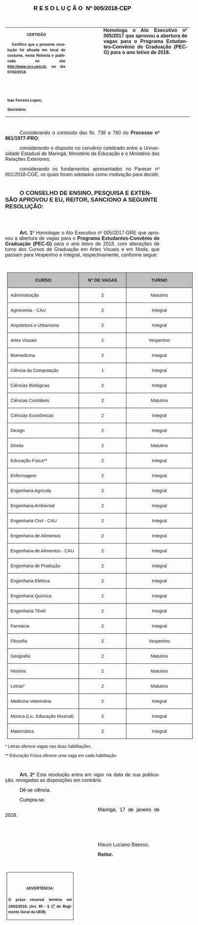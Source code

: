 <body lang=PT-BR link=blue vlink=purple style='tab-interval:35.4pt'>

<div class=WordSection1>

<p class=MsoNormal align=center style='text-align:center'><b><span
style='font-size:14.0pt;font-family:"Arial","sans-serif";color:black'>R E S O L
U Ç Ã O<span class=GramE><span style='mso-spacerun:yes'>  </span></span>Nº 005/2018-CEP</span></b><b><span
style='font-size:14.0pt;color:black'><o:p></o:p></span></b></p>

<p class=MsoNormal style='text-align:justify'><span style='font-size:13.5pt;
font-family:"Arial","sans-serif";color:black'>&nbsp;</span><span
style='font-size:13.5pt;color:black'><o:p></o:p></span></p>

<table class=MsoNormalTable border=0 cellspacing=0 cellpadding=0 width=603
 style='width:451.95pt;border-collapse:collapse;mso-yfti-tbllook:1184;
 mso-padding-alt:0cm 0cm 0cm 0cm'>
 <tr style='mso-yfti-irow:0;mso-yfti-firstrow:yes;mso-yfti-lastrow:yes'>
  <td width=196 valign=top style='width:147.15pt;padding:0cm 5.4pt 0cm 5.4pt'>
  <p class=MsoNormal align=center style='text-align:center;layout-grid-mode:
  char'><b style='mso-bidi-font-weight:normal'><span style='font-size:9.0pt;
  mso-bidi-font-size:10.0pt;font-family:"Arial","sans-serif";mso-bidi-font-family:
  "Times New Roman";mso-no-proof:yes'>CERTIDÃO<o:p></o:p></span></b></p>
  <p class=MsoNormal style='text-align:justify;line-height:150%'><b
  style='mso-bidi-font-weight:normal'><span style='font-size:9.0pt;line-height:
  150%;font-family:"Arial","sans-serif";mso-bidi-font-family:"Times New Roman";
  mso-no-proof:yes'><span style='mso-spacerun:yes'>   </span>Certifico que a
  presente resolução foi afixada em local de costume, nesta Reitoria e
  publicada no site<span style='color:blue'> </span><a
  href="http://www.scs.uem.br/">http://www.scs.uem.br</a>, no dia</span></b><b
  style='mso-bidi-font-weight:normal'><span style='font-size:9.0pt;mso-bidi-font-size:
  10.0pt;line-height:150%;font-family:"Arial","sans-serif";mso-bidi-font-family:
  "Times New Roman";mso-no-proof:yes'> 07/02/2018.<o:p></o:p></span></b></p>
  <p class=MsoNormal><b style='mso-bidi-font-weight:normal'><span
  style='font-size:9.0pt;mso-bidi-font-size:10.0pt;font-family:"Arial","sans-serif";
  mso-bidi-font-family:"Times New Roman";mso-no-proof:yes'><o:p>&nbsp;</o:p></span></b></p>
  <p class=MsoNormal><b style='mso-bidi-font-weight:normal'><span
  style='font-size:9.0pt;mso-bidi-font-size:10.0pt;font-family:"Arial","sans-serif";
  mso-bidi-font-family:"Times New Roman";mso-no-proof:yes'><o:p>&nbsp;</o:p></span></b></p>
  <p class=MsoNormal><b style='mso-bidi-font-weight:normal'><span
  style='font-size:9.0pt;mso-bidi-font-size:10.0pt;font-family:"Arial","sans-serif";
  mso-bidi-font-family:"Times New Roman";mso-no-proof:yes'>Isac Ferreira Lopes,<o:p></o:p></span></b></p>
  <p class=MsoNormal><b style='mso-bidi-font-weight:normal'><span
  style='font-size:9.0pt;mso-bidi-font-size:10.0pt;font-family:"Arial","sans-serif";
  mso-bidi-font-family:"Times New Roman";mso-no-proof:yes'>Secretário.</span></b></p>
  </td>
  <td width=107 valign=top style='width:80.25pt;padding:0cm 5.4pt 0cm 5.4pt'>
  <p class=MsoNormal style='margin-right:-5.4pt'><b><span style='font-size:
  12.0pt;font-family:"Arial","sans-serif"'>&nbsp;</span></b></p>
  </td>
  <td width=299 valign=top style='width:224.55pt;padding:0cm 5.4pt 0cm 5.4pt'>
  <p class=MsoNormal style='margin-top:0cm;margin-right:.8pt;margin-bottom:
  0cm;margin-left:.6pt;margin-bottom:.0001pt;text-align:justify;text-indent:
  -.6pt'><b style='mso-bidi-font-weight:normal'><span style='font-size:12.0pt;
  font-family:"Arial","sans-serif"'>Homologa o Ato Executivo nº 005/2017 que aprovou
  a abertura de vagas para o Programa Estudantes-Convênio de Graduação (PEC-G)
  para o ano letivo de 2018.<o:p></o:p></span></b></p>
  </td>
 </tr>
</table>

<p class=MsoBodyTextIndent style='text-indent:35.45pt'><span style='font-size:
8.0pt'><o:p>&nbsp;</o:p></span></p>

<p class=MsoNormal style='text-align:justify;text-indent:35.45pt'><span
style='font-size:12.0pt;mso-bidi-font-size:10.0pt;font-family:"Arial","sans-serif"'>Considerando
o conteúdo das fls. 738 a 760 do <b style='mso-bidi-font-weight:normal'>Processo
nº 861/1977-PRO</b>;<o:p></o:p></span></p>

<p class=MsoNormal style='text-align:justify;text-indent:35.45pt'><span
class=GramE><span style='font-size:12.0pt;mso-bidi-font-size:10.0pt;font-family:
"Arial","sans-serif"'>considerando</span></span><span style='font-size:12.0pt;
mso-bidi-font-size:10.0pt;font-family:"Arial","sans-serif"'> o disposto no
convênio celebrado entre a Universidade Estadual de Maringá, Ministério da
Educação e o Ministério das Relações Exteriores;<o:p></o:p></span></p>

<p class=MsoNormal style='text-align:justify;text-indent:35.45pt'><span
class=GramE><span style='font-size:12.0pt;mso-bidi-font-size:10.0pt;font-family:
"Arial","sans-serif"'>considerando</span></span><span style='font-size:12.0pt;
mso-bidi-font-size:10.0pt;font-family:"Arial","sans-serif"'> os fundamentos
apresentados no Parecer nº 001/2018-CGE, os quais foram adotados como motivação
para decidir,<o:p></o:p></span></p>

<p class=MsoNormal style='text-align:justify;text-indent:35.45pt'><span
style='font-size:8.0pt;font-family:"Arial","sans-serif";mso-no-proof:yes'><o:p>&nbsp;</o:p></span></p>

<p class=MsoBodyTextIndent style='text-indent:35.45pt'><b style='mso-bidi-font-weight:
normal'><span style='font-size:14.0pt;font-family:"Arial","sans-serif";
mso-no-proof:yes'>O CONSELHO DE ENSINO, PESQUISA E EXTENSÃO APROVOU E EU,
REITOR, SANCIONO A SEGUINTE RESOLUÇÃO:<o:p></o:p></span></b></p>

<p class=MsoBodyTextIndent style='text-indent:35.45pt'><b style='mso-bidi-font-weight:
normal'><span style='font-size:8.0pt;font-family:"Arial","sans-serif";
mso-no-proof:yes'><o:p>&nbsp;</o:p></span></b></p>

<p class=MsoBodyTextIndent style='text-indent:35.45pt'><b style='mso-bidi-font-weight:
normal'><span style='font-size:8.0pt;font-family:"Arial","sans-serif";
mso-no-proof:yes'><o:p>&nbsp;</o:p></span></b></p>

<p class=MsoNormal style='text-align:justify;text-indent:35.45pt'><b
style='mso-bidi-font-weight:normal'><span style='font-size:12.0pt;font-family:
"Arial","sans-serif"'>Art. 1º </span></b><span style='font-size:12.0pt;
font-family:"Arial","sans-serif"'>Homologar o Ato Executivo nº 005/2017-GRE que
aprovou a abertura de vagas para o <b style='mso-bidi-font-weight:normal'>Programa
Estudantes-Convênio de Graduação (PEC-G)</b> para o ano letivo de 2018, com
alterações de turno dos Cursos de Graduação em Artes Visuais e em Moda, que
passam para Vespertino e Integral, respectivamente, conforme segue:<o:p></o:p></span></p>

<p class=MsoNormal style='text-align:justify;text-indent:35.45pt'><span
style='font-size:12.0pt;font-family:"Arial","sans-serif"'><o:p>&nbsp;</o:p></span></p>

<table class=MsoNormalTable border=1 cellspacing=0 cellpadding=0 width=605
 style='width:16.0cm;margin-left:5.4pt;border-collapse:collapse;border:none;
 mso-border-alt:solid windowtext .5pt;mso-yfti-tbllook:1184;mso-padding-alt:
 0cm 5.4pt 0cm 5.4pt;mso-border-insideh:.5pt solid windowtext;mso-border-insidev:
 .5pt solid windowtext'>
 <tr style='mso-yfti-irow:0;mso-yfti-firstrow:yes'>
  <td width=236 valign=top style='width:177.2pt;border:solid windowtext 1.0pt;
  mso-border-alt:solid windowtext .5pt;background:#BFBFBF;padding:0cm 5.4pt 0cm 5.4pt'>
  <p class=MsoNormal align=center style='text-align:center;tab-stops:center 220.95pt right 441.9pt'><b
  style='mso-bidi-font-weight:normal'><span style='font-size:11.0pt;font-family:
  "Arial","sans-serif"'>CURSO<o:p></o:p></span></b></p>
  </td>
  <td width=151 valign=top style='width:4.0cm;border:solid windowtext 1.0pt;
  border-left:none;mso-border-left-alt:solid windowtext .5pt;mso-border-alt:
  solid windowtext .5pt;background:#BFBFBF;padding:0cm 5.4pt 0cm 5.4pt'>
  <p class=MsoNormal align=center style='text-align:center;tab-stops:center 220.95pt right 441.9pt'><b
  style='mso-bidi-font-weight:normal'><span style='font-size:11.0pt;font-family:
  "Arial","sans-serif"'>Nº DE VAGAS<o:p></o:p></span></b></p>
  </td>
  <td width=217 valign=top style='width:163.0pt;border:solid windowtext 1.0pt;
  border-left:none;mso-border-left-alt:solid windowtext .5pt;mso-border-alt:
  solid windowtext .5pt;background:#BFBFBF;padding:0cm 5.4pt 0cm 5.4pt'>
  <p class=MsoNormal align=center style='text-align:center;tab-stops:center 220.95pt right 441.9pt'><b
  style='mso-bidi-font-weight:normal'><span style='font-size:11.0pt;font-family:
  "Arial","sans-serif"'>TURNO<o:p></o:p></span></b></p>
  </td>
 </tr>
 <tr style='mso-yfti-irow:1'>
  <td width=236 valign=top style='width:177.2pt;border:solid windowtext 1.0pt;
  border-top:none;mso-border-top-alt:solid windowtext .5pt;mso-border-alt:solid windowtext .5pt;
  padding:0cm 5.4pt 0cm 5.4pt'>
  <p class=MsoNormal style='margin-left:1.7pt;tab-stops:center 220.95pt right 441.9pt'><span
  style='font-size:11.0pt;font-family:"Arial","sans-serif"'>Administração<o:p></o:p></span></p>
  </td>
  <td width=151 valign=top style='width:4.0cm;border-top:none;border-left:none;
  border-bottom:solid windowtext 1.0pt;border-right:solid windowtext 1.0pt;
  mso-border-top-alt:solid windowtext .5pt;mso-border-left-alt:solid windowtext .5pt;
  mso-border-alt:solid windowtext .5pt;padding:0cm 5.4pt 0cm 5.4pt'>
  <p class=MsoNormal align=center style='text-align:center;tab-stops:center 220.95pt right 441.9pt'><span
  class=GramE><span style='font-size:11.0pt;font-family:"Arial","sans-serif"'>2</span></span><span
  style='font-size:11.0pt;font-family:"Arial","sans-serif"'><o:p></o:p></span></p>
  </td>
  <td width=217 valign=top style='width:163.0pt;border-top:none;border-left:
  none;border-bottom:solid windowtext 1.0pt;border-right:solid windowtext 1.0pt;
  mso-border-top-alt:solid windowtext .5pt;mso-border-left-alt:solid windowtext .5pt;
  mso-border-alt:solid windowtext .5pt;padding:0cm 5.4pt 0cm 5.4pt'>
  <p class=MsoNormal align=center style='text-align:center;tab-stops:center 220.95pt right 441.9pt'><span
  style='font-size:11.0pt;font-family:"Arial","sans-serif"'>Matutino<o:p></o:p></span></p>
  </td>
 </tr>
 <tr style='mso-yfti-irow:2'>
  <td width=236 valign=top style='width:177.2pt;border:solid windowtext 1.0pt;
  border-top:none;mso-border-top-alt:solid windowtext .5pt;mso-border-alt:solid windowtext .5pt;
  padding:0cm 5.4pt 0cm 5.4pt'>
  <p class=MsoNormal style='margin-left:1.7pt;tab-stops:center 220.95pt right 441.9pt'><span
  style='font-size:11.0pt;font-family:"Arial","sans-serif"'>Agronomia - CAU<o:p></o:p></span></p>
  </td>
  <td width=151 valign=top style='width:4.0cm;border-top:none;border-left:none;
  border-bottom:solid windowtext 1.0pt;border-right:solid windowtext 1.0pt;
  mso-border-top-alt:solid windowtext .5pt;mso-border-left-alt:solid windowtext .5pt;
  mso-border-alt:solid windowtext .5pt;padding:0cm 5.4pt 0cm 5.4pt'>
  <p class=MsoNormal align=center style='text-align:center;tab-stops:center 220.95pt right 441.9pt'><span
  class=GramE><span style='font-size:11.0pt;font-family:"Arial","sans-serif"'>2</span></span><span
  style='font-size:11.0pt;font-family:"Arial","sans-serif"'><o:p></o:p></span></p>
  </td>
  <td width=217 valign=top style='width:163.0pt;border-top:none;border-left:
  none;border-bottom:solid windowtext 1.0pt;border-right:solid windowtext 1.0pt;
  mso-border-top-alt:solid windowtext .5pt;mso-border-left-alt:solid windowtext .5pt;
  mso-border-alt:solid windowtext .5pt;padding:0cm 5.4pt 0cm 5.4pt'>
  <p class=MsoNormal align=center style='text-align:center;tab-stops:center 220.95pt right 441.9pt'><span
  style='font-size:11.0pt;font-family:"Arial","sans-serif"'>Integral<o:p></o:p></span></p>
  </td>
 </tr>
 <tr style='mso-yfti-irow:3'>
  <td width=236 valign=top style='width:177.2pt;border:solid windowtext 1.0pt;
  border-top:none;mso-border-top-alt:solid windowtext .5pt;mso-border-alt:solid windowtext .5pt;
  padding:0cm 5.4pt 0cm 5.4pt'>
  <p class=MsoNormal style='margin-left:1.7pt;tab-stops:center 220.95pt right 441.9pt'><span
  style='font-size:11.0pt;font-family:"Arial","sans-serif"'>Arquitetura e
  Urbanismo<o:p></o:p></span></p>
  </td>
  <td width=151 valign=top style='width:4.0cm;border-top:none;border-left:none;
  border-bottom:solid windowtext 1.0pt;border-right:solid windowtext 1.0pt;
  mso-border-top-alt:solid windowtext .5pt;mso-border-left-alt:solid windowtext .5pt;
  mso-border-alt:solid windowtext .5pt;padding:0cm 5.4pt 0cm 5.4pt'>
  <p class=MsoNormal align=center style='text-align:center;tab-stops:center 220.95pt right 441.9pt'><span
  class=GramE><span style='font-size:11.0pt;font-family:"Arial","sans-serif"'>2</span></span><span
  style='font-size:11.0pt;font-family:"Arial","sans-serif"'><o:p></o:p></span></p>
  </td>
  <td width=217 valign=top style='width:163.0pt;border-top:none;border-left:
  none;border-bottom:solid windowtext 1.0pt;border-right:solid windowtext 1.0pt;
  mso-border-top-alt:solid windowtext .5pt;mso-border-left-alt:solid windowtext .5pt;
  mso-border-alt:solid windowtext .5pt;padding:0cm 5.4pt 0cm 5.4pt'>
  <p class=MsoNormal align=center style='text-align:center;tab-stops:center 220.95pt right 441.9pt'><span
  style='font-size:11.0pt;font-family:"Arial","sans-serif"'>Integral<o:p></o:p></span></p>
  </td>
 </tr>
 <tr style='mso-yfti-irow:4'>
  <td width=236 valign=top style='width:177.2pt;border:solid windowtext 1.0pt;
  border-top:none;mso-border-top-alt:solid windowtext .5pt;mso-border-alt:solid windowtext .5pt;
  padding:0cm 5.4pt 0cm 5.4pt'>
  <p class=MsoNormal style='margin-left:1.7pt;tab-stops:center 220.95pt right 441.9pt'><span
  style='font-size:11.0pt;font-family:"Arial","sans-serif"'>Artes Visuais<o:p></o:p></span></p>
  </td>
  <td width=151 valign=top style='width:4.0cm;border-top:none;border-left:none;
  border-bottom:solid windowtext 1.0pt;border-right:solid windowtext 1.0pt;
  mso-border-top-alt:solid windowtext .5pt;mso-border-left-alt:solid windowtext .5pt;
  mso-border-alt:solid windowtext .5pt;padding:0cm 5.4pt 0cm 5.4pt'>
  <p class=MsoNormal align=center style='text-align:center;tab-stops:center 220.95pt right 441.9pt'><span
  class=GramE><span style='font-size:11.0pt;font-family:"Arial","sans-serif"'>2</span></span><span
  style='font-size:11.0pt;font-family:"Arial","sans-serif"'><o:p></o:p></span></p>
  </td>
  <td width=217 valign=top style='width:163.0pt;border-top:none;border-left:
  none;border-bottom:solid windowtext 1.0pt;border-right:solid windowtext 1.0pt;
  mso-border-top-alt:solid windowtext .5pt;mso-border-left-alt:solid windowtext .5pt;
  mso-border-alt:solid windowtext .5pt;padding:0cm 5.4pt 0cm 5.4pt'>
  <p class=MsoNormal align=center style='text-align:center;tab-stops:center 220.95pt right 441.9pt'><span
  style='font-size:11.0pt;font-family:"Arial","sans-serif"'>Vespertino<o:p></o:p></span></p>
  </td>
 </tr>
 <tr style='mso-yfti-irow:5'>
  <td width=236 valign=top style='width:177.2pt;border:solid windowtext 1.0pt;
  border-top:none;mso-border-top-alt:solid windowtext .5pt;mso-border-alt:solid windowtext .5pt;
  padding:0cm 5.4pt 0cm 5.4pt'>
  <p class=MsoNormal style='margin-left:1.7pt;tab-stops:center 220.95pt right 441.9pt'><span
  style='font-size:11.0pt;font-family:"Arial","sans-serif"'>Biomedicina<o:p></o:p></span></p>
  </td>
  <td width=151 valign=top style='width:4.0cm;border-top:none;border-left:none;
  border-bottom:solid windowtext 1.0pt;border-right:solid windowtext 1.0pt;
  mso-border-top-alt:solid windowtext .5pt;mso-border-left-alt:solid windowtext .5pt;
  mso-border-alt:solid windowtext .5pt;padding:0cm 5.4pt 0cm 5.4pt'>
  <p class=MsoNormal align=center style='text-align:center;tab-stops:center 220.95pt right 441.9pt'><span
  class=GramE><span style='font-size:11.0pt;font-family:"Arial","sans-serif"'>2</span></span><span
  style='font-size:11.0pt;font-family:"Arial","sans-serif"'><o:p></o:p></span></p>
  </td>
  <td width=217 valign=top style='width:163.0pt;border-top:none;border-left:
  none;border-bottom:solid windowtext 1.0pt;border-right:solid windowtext 1.0pt;
  mso-border-top-alt:solid windowtext .5pt;mso-border-left-alt:solid windowtext .5pt;
  mso-border-alt:solid windowtext .5pt;padding:0cm 5.4pt 0cm 5.4pt'>
  <p class=MsoNormal align=center style='text-align:center;tab-stops:center 220.95pt right 441.9pt'><span
  style='font-size:11.0pt;font-family:"Arial","sans-serif"'>Integral<o:p></o:p></span></p>
  </td>
 </tr>
 <tr style='mso-yfti-irow:6'>
  <td width=236 valign=top style='width:177.2pt;border:solid windowtext 1.0pt;
  border-top:none;mso-border-top-alt:solid windowtext .5pt;mso-border-alt:solid windowtext .5pt;
  padding:0cm 5.4pt 0cm 5.4pt'>
  <p class=MsoNormal style='margin-left:1.7pt;tab-stops:center 220.95pt right 441.9pt'><span
  style='font-size:11.0pt;font-family:"Arial","sans-serif"'>Ciência da
  Computação<o:p></o:p></span></p>
  </td>
  <td width=151 valign=top style='width:4.0cm;border-top:none;border-left:none;
  border-bottom:solid windowtext 1.0pt;border-right:solid windowtext 1.0pt;
  mso-border-top-alt:solid windowtext .5pt;mso-border-left-alt:solid windowtext .5pt;
  mso-border-alt:solid windowtext .5pt;padding:0cm 5.4pt 0cm 5.4pt'>
  <p class=MsoNormal align=center style='text-align:center;tab-stops:center 220.95pt right 441.9pt'><span
  class=GramE><span style='font-size:11.0pt;font-family:"Arial","sans-serif"'>1</span></span><span
  style='font-size:11.0pt;font-family:"Arial","sans-serif"'><o:p></o:p></span></p>
  </td>
  <td width=217 valign=top style='width:163.0pt;border-top:none;border-left:
  none;border-bottom:solid windowtext 1.0pt;border-right:solid windowtext 1.0pt;
  mso-border-top-alt:solid windowtext .5pt;mso-border-left-alt:solid windowtext .5pt;
  mso-border-alt:solid windowtext .5pt;padding:0cm 5.4pt 0cm 5.4pt'>
  <p class=MsoNormal align=center style='text-align:center;tab-stops:center 220.95pt right 441.9pt'><span
  style='font-size:11.0pt;font-family:"Arial","sans-serif"'>Integral<o:p></o:p></span></p>
  </td>
 </tr>
 <tr style='mso-yfti-irow:7'>
  <td width=236 valign=top style='width:177.2pt;border:solid windowtext 1.0pt;
  border-top:none;mso-border-top-alt:solid windowtext .5pt;mso-border-alt:solid windowtext .5pt;
  padding:0cm 5.4pt 0cm 5.4pt'>
  <p class=MsoNormal style='margin-left:1.7pt;tab-stops:center 220.95pt right 441.9pt'><span
  style='font-size:11.0pt;font-family:"Arial","sans-serif"'>Ciências Biológicas<o:p></o:p></span></p>
  </td>
  <td width=151 valign=top style='width:4.0cm;border-top:none;border-left:none;
  border-bottom:solid windowtext 1.0pt;border-right:solid windowtext 1.0pt;
  mso-border-top-alt:solid windowtext .5pt;mso-border-left-alt:solid windowtext .5pt;
  mso-border-alt:solid windowtext .5pt;padding:0cm 5.4pt 0cm 5.4pt'>
  <p class=MsoNormal align=center style='text-align:center;tab-stops:center 220.95pt right 441.9pt'><span
  class=GramE><span style='font-size:11.0pt;font-family:"Arial","sans-serif"'>2</span></span><span
  style='font-size:11.0pt;font-family:"Arial","sans-serif"'><o:p></o:p></span></p>
  </td>
  <td width=217 valign=top style='width:163.0pt;border-top:none;border-left:
  none;border-bottom:solid windowtext 1.0pt;border-right:solid windowtext 1.0pt;
  mso-border-top-alt:solid windowtext .5pt;mso-border-left-alt:solid windowtext .5pt;
  mso-border-alt:solid windowtext .5pt;padding:0cm 5.4pt 0cm 5.4pt'>
  <p class=MsoNormal align=center style='text-align:center;tab-stops:center 220.95pt right 441.9pt'><span
  style='font-size:11.0pt;font-family:"Arial","sans-serif"'>Integral<o:p></o:p></span></p>
  </td>
 </tr>
 <tr style='mso-yfti-irow:8'>
  <td width=236 valign=top style='width:177.2pt;border:solid windowtext 1.0pt;
  border-top:none;mso-border-top-alt:solid windowtext .5pt;mso-border-alt:solid windowtext .5pt;
  padding:0cm 5.4pt 0cm 5.4pt'>
  <p class=MsoNormal style='margin-left:1.7pt;tab-stops:center 220.95pt right 441.9pt'><span
  style='font-size:11.0pt;font-family:"Arial","sans-serif"'>Ciências Contábeis<o:p></o:p></span></p>
  </td>
  <td width=151 valign=top style='width:4.0cm;border-top:none;border-left:none;
  border-bottom:solid windowtext 1.0pt;border-right:solid windowtext 1.0pt;
  mso-border-top-alt:solid windowtext .5pt;mso-border-left-alt:solid windowtext .5pt;
  mso-border-alt:solid windowtext .5pt;padding:0cm 5.4pt 0cm 5.4pt'>
  <p class=MsoNormal align=center style='text-align:center;tab-stops:center 220.95pt right 441.9pt'><span
  class=GramE><span style='font-size:11.0pt;font-family:"Arial","sans-serif"'>2</span></span><span
  style='font-size:11.0pt;font-family:"Arial","sans-serif"'><o:p></o:p></span></p>
  </td>
  <td width=217 valign=top style='width:163.0pt;border-top:none;border-left:
  none;border-bottom:solid windowtext 1.0pt;border-right:solid windowtext 1.0pt;
  mso-border-top-alt:solid windowtext .5pt;mso-border-left-alt:solid windowtext .5pt;
  mso-border-alt:solid windowtext .5pt;padding:0cm 5.4pt 0cm 5.4pt'>
  <p class=MsoNormal align=center style='text-align:center;tab-stops:center 220.95pt right 441.9pt'><span
  style='font-size:11.0pt;font-family:"Arial","sans-serif"'>Matutino<o:p></o:p></span></p>
  </td>
 </tr>
 <tr style='mso-yfti-irow:9'>
  <td width=236 valign=top style='width:177.2pt;border:solid windowtext 1.0pt;
  border-top:none;mso-border-top-alt:solid windowtext .5pt;mso-border-alt:solid windowtext .5pt;
  padding:0cm 5.4pt 0cm 5.4pt'>
  <p class=MsoNormal style='margin-left:1.7pt;tab-stops:center 220.95pt right 441.9pt'><span
  style='font-size:11.0pt;font-family:"Arial","sans-serif"'>Ciências Econômicas<o:p></o:p></span></p>
  </td>
  <td width=151 valign=top style='width:4.0cm;border-top:none;border-left:none;
  border-bottom:solid windowtext 1.0pt;border-right:solid windowtext 1.0pt;
  mso-border-top-alt:solid windowtext .5pt;mso-border-left-alt:solid windowtext .5pt;
  mso-border-alt:solid windowtext .5pt;padding:0cm 5.4pt 0cm 5.4pt'>
  <p class=MsoNormal align=center style='text-align:center;tab-stops:center 220.95pt right 441.9pt'><span
  class=GramE><span style='font-size:11.0pt;font-family:"Arial","sans-serif"'>2</span></span><span
  style='font-size:11.0pt;font-family:"Arial","sans-serif"'><o:p></o:p></span></p>
  </td>
  <td width=217 valign=top style='width:163.0pt;border-top:none;border-left:
  none;border-bottom:solid windowtext 1.0pt;border-right:solid windowtext 1.0pt;
  mso-border-top-alt:solid windowtext .5pt;mso-border-left-alt:solid windowtext .5pt;
  mso-border-alt:solid windowtext .5pt;padding:0cm 5.4pt 0cm 5.4pt'>
  <p class=MsoNormal align=center style='text-align:center;tab-stops:center 220.95pt right 441.9pt'><span
  style='font-size:11.0pt;font-family:"Arial","sans-serif"'>Integral<o:p></o:p></span></p>
  </td>
 </tr>
 <tr style='mso-yfti-irow:10'>
  <td width=236 valign=top style='width:177.2pt;border:solid windowtext 1.0pt;
  border-top:none;mso-border-top-alt:solid windowtext .5pt;mso-border-alt:solid windowtext .5pt;
  padding:0cm 5.4pt 0cm 5.4pt'>
  <p class=MsoNormal style='margin-left:1.7pt;tab-stops:center 220.95pt right 441.9pt'><span
  style='font-size:11.0pt;font-family:"Arial","sans-serif"'>Design<o:p></o:p></span></p>
  </td>
  <td width=151 valign=top style='width:4.0cm;border-top:none;border-left:none;
  border-bottom:solid windowtext 1.0pt;border-right:solid windowtext 1.0pt;
  mso-border-top-alt:solid windowtext .5pt;mso-border-left-alt:solid windowtext .5pt;
  mso-border-alt:solid windowtext .5pt;padding:0cm 5.4pt 0cm 5.4pt'>
  <p class=MsoNormal align=center style='text-align:center;tab-stops:center 220.95pt right 441.9pt'><span
  class=GramE><span style='font-size:11.0pt;font-family:"Arial","sans-serif"'>2</span></span><span
  style='font-size:11.0pt;font-family:"Arial","sans-serif"'><o:p></o:p></span></p>
  </td>
  <td width=217 valign=top style='width:163.0pt;border-top:none;border-left:
  none;border-bottom:solid windowtext 1.0pt;border-right:solid windowtext 1.0pt;
  mso-border-top-alt:solid windowtext .5pt;mso-border-left-alt:solid windowtext .5pt;
  mso-border-alt:solid windowtext .5pt;padding:0cm 5.4pt 0cm 5.4pt'>
  <p class=MsoNormal align=center style='text-align:center;tab-stops:center 220.95pt right 441.9pt'><span
  style='font-size:11.0pt;font-family:"Arial","sans-serif"'>Integral<o:p></o:p></span></p>
  </td>
 </tr>
 <tr style='mso-yfti-irow:11'>
  <td width=236 valign=top style='width:177.2pt;border:solid windowtext 1.0pt;
  border-top:none;mso-border-top-alt:solid windowtext .5pt;mso-border-alt:solid windowtext .5pt;
  padding:0cm 5.4pt 0cm 5.4pt'>
  <p class=MsoNormal style='margin-left:1.7pt;tab-stops:center 220.95pt right 441.9pt'><span
  style='font-size:11.0pt;font-family:"Arial","sans-serif"'>Direito<o:p></o:p></span></p>
  </td>
  <td width=151 valign=top style='width:4.0cm;border-top:none;border-left:none;
  border-bottom:solid windowtext 1.0pt;border-right:solid windowtext 1.0pt;
  mso-border-top-alt:solid windowtext .5pt;mso-border-left-alt:solid windowtext .5pt;
  mso-border-alt:solid windowtext .5pt;padding:0cm 5.4pt 0cm 5.4pt'>
  <p class=MsoNormal align=center style='text-align:center;tab-stops:center 220.95pt right 441.9pt'><span
  class=GramE><span style='font-size:11.0pt;font-family:"Arial","sans-serif"'>2</span></span><span
  style='font-size:11.0pt;font-family:"Arial","sans-serif"'><o:p></o:p></span></p>
  </td>
  <td width=217 valign=top style='width:163.0pt;border-top:none;border-left:
  none;border-bottom:solid windowtext 1.0pt;border-right:solid windowtext 1.0pt;
  mso-border-top-alt:solid windowtext .5pt;mso-border-left-alt:solid windowtext .5pt;
  mso-border-alt:solid windowtext .5pt;padding:0cm 5.4pt 0cm 5.4pt'>
  <p class=MsoNormal align=center style='text-align:center;tab-stops:center 220.95pt right 441.9pt'><span
  style='font-size:11.0pt;font-family:"Arial","sans-serif"'>Matutino<o:p></o:p></span></p>
  </td>
 </tr>
 <tr style='mso-yfti-irow:12'>
  <td width=236 valign=top style='width:177.2pt;border:solid windowtext 1.0pt;
  border-top:none;mso-border-top-alt:solid windowtext .5pt;mso-border-alt:solid windowtext .5pt;
  padding:0cm 5.4pt 0cm 5.4pt'>
  <p class=MsoNormal style='margin-left:1.7pt;tab-stops:center 220.95pt right 441.9pt'><span
  style='font-size:11.0pt;font-family:"Arial","sans-serif"'>Educação Física**<o:p></o:p></span></p>
  </td>
  <td width=151 valign=top style='width:4.0cm;border-top:none;border-left:none;
  border-bottom:solid windowtext 1.0pt;border-right:solid windowtext 1.0pt;
  mso-border-top-alt:solid windowtext .5pt;mso-border-left-alt:solid windowtext .5pt;
  mso-border-alt:solid windowtext .5pt;padding:0cm 5.4pt 0cm 5.4pt'>
  <p class=MsoNormal align=center style='text-align:center;tab-stops:center 220.95pt right 441.9pt'><span
  class=GramE><span style='font-size:11.0pt;font-family:"Arial","sans-serif"'>2</span></span><span
  style='font-size:11.0pt;font-family:"Arial","sans-serif"'><o:p></o:p></span></p>
  </td>
  <td width=217 valign=top style='width:163.0pt;border-top:none;border-left:
  none;border-bottom:solid windowtext 1.0pt;border-right:solid windowtext 1.0pt;
  mso-border-top-alt:solid windowtext .5pt;mso-border-left-alt:solid windowtext .5pt;
  mso-border-alt:solid windowtext .5pt;padding:0cm 5.4pt 0cm 5.4pt'>
  <p class=MsoNormal align=center style='text-align:center;tab-stops:center 220.95pt right 441.9pt'><span
  style='font-size:11.0pt;font-family:"Arial","sans-serif"'>Integral<o:p></o:p></span></p>
  </td>
 </tr>
 <tr style='mso-yfti-irow:13'>
  <td width=236 valign=top style='width:177.2pt;border:solid windowtext 1.0pt;
  border-top:none;mso-border-top-alt:solid windowtext .5pt;mso-border-alt:solid windowtext .5pt;
  padding:0cm 5.4pt 0cm 5.4pt'>
  <p class=MsoNormal style='margin-left:1.7pt;tab-stops:center 220.95pt right 441.9pt'><span
  style='font-size:11.0pt;font-family:"Arial","sans-serif"'>Enfermagem<o:p></o:p></span></p>
  </td>
  <td width=151 valign=top style='width:4.0cm;border-top:none;border-left:none;
  border-bottom:solid windowtext 1.0pt;border-right:solid windowtext 1.0pt;
  mso-border-top-alt:solid windowtext .5pt;mso-border-left-alt:solid windowtext .5pt;
  mso-border-alt:solid windowtext .5pt;padding:0cm 5.4pt 0cm 5.4pt'>
  <p class=MsoNormal align=center style='text-align:center;tab-stops:center 220.95pt right 441.9pt'><span
  class=GramE><span style='font-size:11.0pt;font-family:"Arial","sans-serif"'>2</span></span><span
  style='font-size:11.0pt;font-family:"Arial","sans-serif"'><o:p></o:p></span></p>
  </td>
  <td width=217 valign=top style='width:163.0pt;border-top:none;border-left:
  none;border-bottom:solid windowtext 1.0pt;border-right:solid windowtext 1.0pt;
  mso-border-top-alt:solid windowtext .5pt;mso-border-left-alt:solid windowtext .5pt;
  mso-border-alt:solid windowtext .5pt;padding:0cm 5.4pt 0cm 5.4pt'>
  <p class=MsoNormal align=center style='text-align:center;tab-stops:center 220.95pt right 441.9pt'><span
  style='font-size:11.0pt;font-family:"Arial","sans-serif"'>Integral<o:p></o:p></span></p>
  </td>
 </tr>
 <tr style='mso-yfti-irow:14'>
  <td width=236 valign=top style='width:177.2pt;border:solid windowtext 1.0pt;
  border-top:none;mso-border-top-alt:solid windowtext .5pt;mso-border-alt:solid windowtext .5pt;
  padding:0cm 5.4pt 0cm 5.4pt'>
  <p class=MsoNormal style='margin-left:1.7pt;tab-stops:center 220.95pt right 441.9pt'><span
  style='font-size:11.0pt;font-family:"Arial","sans-serif"'>Engenharia Agrícola<o:p></o:p></span></p>
  </td>
  <td width=151 valign=top style='width:4.0cm;border-top:none;border-left:none;
  border-bottom:solid windowtext 1.0pt;border-right:solid windowtext 1.0pt;
  mso-border-top-alt:solid windowtext .5pt;mso-border-left-alt:solid windowtext .5pt;
  mso-border-alt:solid windowtext .5pt;padding:0cm 5.4pt 0cm 5.4pt'>
  <p class=MsoNormal align=center style='text-align:center;tab-stops:center 220.95pt right 441.9pt'><span
  class=GramE><span style='font-size:11.0pt;font-family:"Arial","sans-serif"'>2</span></span><span
  style='font-size:11.0pt;font-family:"Arial","sans-serif"'><o:p></o:p></span></p>
  </td>
  <td width=217 valign=top style='width:163.0pt;border-top:none;border-left:
  none;border-bottom:solid windowtext 1.0pt;border-right:solid windowtext 1.0pt;
  mso-border-top-alt:solid windowtext .5pt;mso-border-left-alt:solid windowtext .5pt;
  mso-border-alt:solid windowtext .5pt;padding:0cm 5.4pt 0cm 5.4pt'>
  <p class=MsoNormal align=center style='text-align:center;tab-stops:center 220.95pt right 441.9pt'><span
  style='font-size:11.0pt;font-family:"Arial","sans-serif"'>Integral<o:p></o:p></span></p>
  </td>
 </tr>
 <tr style='mso-yfti-irow:15'>
  <td width=236 valign=top style='width:177.2pt;border:solid windowtext 1.0pt;
  border-top:none;mso-border-top-alt:solid windowtext .5pt;mso-border-alt:solid windowtext .5pt;
  padding:0cm 5.4pt 0cm 5.4pt'>
  <p class=MsoNormal style='margin-left:1.7pt;tab-stops:center 220.95pt right 441.9pt'><span
  style='font-size:11.0pt;font-family:"Arial","sans-serif"'>Engenharia
  Ambiental<o:p></o:p></span></p>
  </td>
  <td width=151 valign=top style='width:4.0cm;border-top:none;border-left:none;
  border-bottom:solid windowtext 1.0pt;border-right:solid windowtext 1.0pt;
  mso-border-top-alt:solid windowtext .5pt;mso-border-left-alt:solid windowtext .5pt;
  mso-border-alt:solid windowtext .5pt;padding:0cm 5.4pt 0cm 5.4pt'>
  <p class=MsoNormal align=center style='text-align:center;tab-stops:center 220.95pt right 441.9pt'><span
  class=GramE><span style='font-size:11.0pt;font-family:"Arial","sans-serif"'>2</span></span><span
  style='font-size:11.0pt;font-family:"Arial","sans-serif"'><o:p></o:p></span></p>
  </td>
  <td width=217 valign=top style='width:163.0pt;border-top:none;border-left:
  none;border-bottom:solid windowtext 1.0pt;border-right:solid windowtext 1.0pt;
  mso-border-top-alt:solid windowtext .5pt;mso-border-left-alt:solid windowtext .5pt;
  mso-border-alt:solid windowtext .5pt;padding:0cm 5.4pt 0cm 5.4pt'>
  <p class=MsoNormal align=center style='text-align:center;tab-stops:center 220.95pt right 441.9pt'><span
  style='font-size:11.0pt;font-family:"Arial","sans-serif"'>Integral<o:p></o:p></span></p>
  </td>
 </tr>
 <tr style='mso-yfti-irow:16'>
  <td width=236 valign=top style='width:177.2pt;border:solid windowtext 1.0pt;
  border-top:none;mso-border-top-alt:solid windowtext .5pt;mso-border-alt:solid windowtext .5pt;
  padding:0cm 5.4pt 0cm 5.4pt'>
  <p class=MsoNormal style='margin-left:1.7pt;tab-stops:center 220.95pt right 441.9pt'><span
  style='font-size:11.0pt;font-family:"Arial","sans-serif"'>Engenharia Civil -
  CAU<o:p></o:p></span></p>
  </td>
  <td width=151 valign=top style='width:4.0cm;border-top:none;border-left:none;
  border-bottom:solid windowtext 1.0pt;border-right:solid windowtext 1.0pt;
  mso-border-top-alt:solid windowtext .5pt;mso-border-left-alt:solid windowtext .5pt;
  mso-border-alt:solid windowtext .5pt;padding:0cm 5.4pt 0cm 5.4pt'>
  <p class=MsoNormal align=center style='text-align:center;tab-stops:center 220.95pt right 441.9pt'><span
  class=GramE><span style='font-size:11.0pt;font-family:"Arial","sans-serif"'>2</span></span><span
  style='font-size:11.0pt;font-family:"Arial","sans-serif"'><o:p></o:p></span></p>
  </td>
  <td width=217 valign=top style='width:163.0pt;border-top:none;border-left:
  none;border-bottom:solid windowtext 1.0pt;border-right:solid windowtext 1.0pt;
  mso-border-top-alt:solid windowtext .5pt;mso-border-left-alt:solid windowtext .5pt;
  mso-border-alt:solid windowtext .5pt;padding:0cm 5.4pt 0cm 5.4pt'>
  <p class=MsoNormal align=center style='text-align:center;tab-stops:center 220.95pt right 441.9pt'><span
  style='font-size:11.0pt;font-family:"Arial","sans-serif"'>Integral<o:p></o:p></span></p>
  </td>
 </tr>
 <tr style='mso-yfti-irow:17'>
  <td width=236 valign=top style='width:177.2pt;border:solid windowtext 1.0pt;
  border-top:none;mso-border-top-alt:solid windowtext .5pt;mso-border-alt:solid windowtext .5pt;
  padding:0cm 5.4pt 0cm 5.4pt'>
  <p class=MsoNormal style='margin-left:1.7pt;tab-stops:center 220.95pt right 441.9pt'><span
  style='font-size:11.0pt;font-family:"Arial","sans-serif"'>Engenharia de
  Alimentos<o:p></o:p></span></p>
  </td>
  <td width=151 valign=top style='width:4.0cm;border-top:none;border-left:none;
  border-bottom:solid windowtext 1.0pt;border-right:solid windowtext 1.0pt;
  mso-border-top-alt:solid windowtext .5pt;mso-border-left-alt:solid windowtext .5pt;
  mso-border-alt:solid windowtext .5pt;padding:0cm 5.4pt 0cm 5.4pt'>
  <p class=MsoNormal align=center style='text-align:center;tab-stops:center 220.95pt right 441.9pt'><span
  class=GramE><span style='font-size:11.0pt;font-family:"Arial","sans-serif"'>2</span></span><span
  style='font-size:11.0pt;font-family:"Arial","sans-serif"'><o:p></o:p></span></p>
  </td>
  <td width=217 valign=top style='width:163.0pt;border-top:none;border-left:
  none;border-bottom:solid windowtext 1.0pt;border-right:solid windowtext 1.0pt;
  mso-border-top-alt:solid windowtext .5pt;mso-border-left-alt:solid windowtext .5pt;
  mso-border-alt:solid windowtext .5pt;padding:0cm 5.4pt 0cm 5.4pt'>
  <p class=MsoNormal align=center style='text-align:center;tab-stops:center 220.95pt right 441.9pt'><span
  style='font-size:11.0pt;font-family:"Arial","sans-serif"'>Integral<o:p></o:p></span></p>
  </td>
 </tr>
 <tr style='mso-yfti-irow:18'>
  <td width=236 valign=top style='width:177.2pt;border:solid windowtext 1.0pt;
  border-top:none;mso-border-top-alt:solid windowtext .5pt;mso-border-alt:solid windowtext .5pt;
  padding:0cm 5.4pt 0cm 5.4pt'>
  <p class=MsoNormal style='margin-left:1.7pt;tab-stops:center 220.95pt right 441.9pt'><span
  style='font-size:11.0pt;font-family:"Arial","sans-serif"'>Engenharia de
  Alimentos - CAU<o:p></o:p></span></p>
  </td>
  <td width=151 valign=top style='width:4.0cm;border-top:none;border-left:none;
  border-bottom:solid windowtext 1.0pt;border-right:solid windowtext 1.0pt;
  mso-border-top-alt:solid windowtext .5pt;mso-border-left-alt:solid windowtext .5pt;
  mso-border-alt:solid windowtext .5pt;padding:0cm 5.4pt 0cm 5.4pt'>
  <p class=MsoNormal align=center style='text-align:center;tab-stops:center 220.95pt right 441.9pt'><span
  class=GramE><span style='font-size:11.0pt;font-family:"Arial","sans-serif"'>2</span></span><span
  style='font-size:11.0pt;font-family:"Arial","sans-serif"'><o:p></o:p></span></p>
  </td>
  <td width=217 valign=top style='width:163.0pt;border-top:none;border-left:
  none;border-bottom:solid windowtext 1.0pt;border-right:solid windowtext 1.0pt;
  mso-border-top-alt:solid windowtext .5pt;mso-border-left-alt:solid windowtext .5pt;
  mso-border-alt:solid windowtext .5pt;padding:0cm 5.4pt 0cm 5.4pt'>
  <p class=MsoNormal align=center style='text-align:center;tab-stops:center 220.95pt right 441.9pt'><span
  style='font-size:11.0pt;font-family:"Arial","sans-serif"'>Integral<o:p></o:p></span></p>
  </td>
 </tr>
 <tr style='mso-yfti-irow:19'>
  <td width=236 valign=top style='width:177.2pt;border:solid windowtext 1.0pt;
  border-top:none;mso-border-top-alt:solid windowtext .5pt;mso-border-alt:solid windowtext .5pt;
  padding:0cm 5.4pt 0cm 5.4pt'>
  <p class=MsoNormal style='margin-left:1.7pt;tab-stops:center 220.95pt right 441.9pt'><span
  style='font-size:11.0pt;font-family:"Arial","sans-serif"'>Engenharia de
  Produção<o:p></o:p></span></p>
  </td>
  <td width=151 valign=top style='width:4.0cm;border-top:none;border-left:none;
  border-bottom:solid windowtext 1.0pt;border-right:solid windowtext 1.0pt;
  mso-border-top-alt:solid windowtext .5pt;mso-border-left-alt:solid windowtext .5pt;
  mso-border-alt:solid windowtext .5pt;padding:0cm 5.4pt 0cm 5.4pt'>
  <p class=MsoNormal align=center style='text-align:center;tab-stops:center 220.95pt right 441.9pt'><span
  class=GramE><span style='font-size:11.0pt;font-family:"Arial","sans-serif"'>2</span></span><span
  style='font-size:11.0pt;font-family:"Arial","sans-serif"'><o:p></o:p></span></p>
  </td>
  <td width=217 valign=top style='width:163.0pt;border-top:none;border-left:
  none;border-bottom:solid windowtext 1.0pt;border-right:solid windowtext 1.0pt;
  mso-border-top-alt:solid windowtext .5pt;mso-border-left-alt:solid windowtext .5pt;
  mso-border-alt:solid windowtext .5pt;padding:0cm 5.4pt 0cm 5.4pt'>
  <p class=MsoNormal align=center style='text-align:center;tab-stops:center 220.95pt right 441.9pt'><span
  style='font-size:11.0pt;font-family:"Arial","sans-serif"'>Integral<o:p></o:p></span></p>
  </td>
 </tr>
 <tr style='mso-yfti-irow:20'>
  <td width=236 valign=top style='width:177.2pt;border:solid windowtext 1.0pt;
  border-top:none;mso-border-top-alt:solid windowtext .5pt;mso-border-alt:solid windowtext .5pt;
  padding:0cm 5.4pt 0cm 5.4pt'>
  <p class=MsoNormal style='margin-left:1.7pt;tab-stops:center 220.95pt right 441.9pt'><span
  style='font-size:11.0pt;font-family:"Arial","sans-serif"'>Engenharia Elétrica<o:p></o:p></span></p>
  </td>
  <td width=151 valign=top style='width:4.0cm;border-top:none;border-left:none;
  border-bottom:solid windowtext 1.0pt;border-right:solid windowtext 1.0pt;
  mso-border-top-alt:solid windowtext .5pt;mso-border-left-alt:solid windowtext .5pt;
  mso-border-alt:solid windowtext .5pt;padding:0cm 5.4pt 0cm 5.4pt'>
  <p class=MsoNormal align=center style='text-align:center;tab-stops:center 220.95pt right 441.9pt'><span
  class=GramE><span style='font-size:11.0pt;font-family:"Arial","sans-serif"'>2</span></span><span
  style='font-size:11.0pt;font-family:"Arial","sans-serif"'><o:p></o:p></span></p>
  </td>
  <td width=217 valign=top style='width:163.0pt;border-top:none;border-left:
  none;border-bottom:solid windowtext 1.0pt;border-right:solid windowtext 1.0pt;
  mso-border-top-alt:solid windowtext .5pt;mso-border-left-alt:solid windowtext .5pt;
  mso-border-alt:solid windowtext .5pt;padding:0cm 5.4pt 0cm 5.4pt'>
  <p class=MsoNormal align=center style='text-align:center;tab-stops:center 220.95pt right 441.9pt'><span
  style='font-size:11.0pt;font-family:"Arial","sans-serif"'>Integral<o:p></o:p></span></p>
  </td>
 </tr>
 <tr style='mso-yfti-irow:21'>
  <td width=236 valign=top style='width:177.2pt;border:solid windowtext 1.0pt;
  border-top:none;mso-border-top-alt:solid windowtext .5pt;mso-border-alt:solid windowtext .5pt;
  padding:0cm 5.4pt 0cm 5.4pt'>
  <p class=MsoNormal style='margin-left:1.7pt;tab-stops:center 220.95pt right 441.9pt'><span
  style='font-size:11.0pt;font-family:"Arial","sans-serif"'>Engenharia Química<o:p></o:p></span></p>
  </td>
  <td width=151 valign=top style='width:4.0cm;border-top:none;border-left:none;
  border-bottom:solid windowtext 1.0pt;border-right:solid windowtext 1.0pt;
  mso-border-top-alt:solid windowtext .5pt;mso-border-left-alt:solid windowtext .5pt;
  mso-border-alt:solid windowtext .5pt;padding:0cm 5.4pt 0cm 5.4pt'>
  <p class=MsoNormal align=center style='text-align:center;tab-stops:center 220.95pt right 441.9pt'><span
  class=GramE><span style='font-size:11.0pt;font-family:"Arial","sans-serif"'>2</span></span><span
  style='font-size:11.0pt;font-family:"Arial","sans-serif"'><o:p></o:p></span></p>
  </td>
  <td width=217 valign=top style='width:163.0pt;border-top:none;border-left:
  none;border-bottom:solid windowtext 1.0pt;border-right:solid windowtext 1.0pt;
  mso-border-top-alt:solid windowtext .5pt;mso-border-left-alt:solid windowtext .5pt;
  mso-border-alt:solid windowtext .5pt;padding:0cm 5.4pt 0cm 5.4pt'>
  <p class=MsoNormal align=center style='text-align:center;tab-stops:center 220.95pt right 441.9pt'><span
  style='font-size:11.0pt;font-family:"Arial","sans-serif"'>Integral<o:p></o:p></span></p>
  </td>
 </tr>
 <tr style='mso-yfti-irow:22'>
  <td width=236 valign=top style='width:177.2pt;border:solid windowtext 1.0pt;
  border-top:none;mso-border-top-alt:solid windowtext .5pt;mso-border-alt:solid windowtext .5pt;
  padding:0cm 5.4pt 0cm 5.4pt'>
  <p class=MsoNormal style='margin-left:1.7pt;tab-stops:center 220.95pt right 441.9pt'><span
  style='font-size:11.0pt;font-family:"Arial","sans-serif"'>Engenharia Têxtil<o:p></o:p></span></p>
  </td>
  <td width=151 valign=top style='width:4.0cm;border-top:none;border-left:none;
  border-bottom:solid windowtext 1.0pt;border-right:solid windowtext 1.0pt;
  mso-border-top-alt:solid windowtext .5pt;mso-border-left-alt:solid windowtext .5pt;
  mso-border-alt:solid windowtext .5pt;padding:0cm 5.4pt 0cm 5.4pt'>
  <p class=MsoNormal align=center style='text-align:center;tab-stops:center 220.95pt right 441.9pt'><span
  class=GramE><span style='font-size:11.0pt;font-family:"Arial","sans-serif"'>2</span></span><span
  style='font-size:11.0pt;font-family:"Arial","sans-serif"'><o:p></o:p></span></p>
  </td>
  <td width=217 valign=top style='width:163.0pt;border-top:none;border-left:
  none;border-bottom:solid windowtext 1.0pt;border-right:solid windowtext 1.0pt;
  mso-border-top-alt:solid windowtext .5pt;mso-border-left-alt:solid windowtext .5pt;
  mso-border-alt:solid windowtext .5pt;padding:0cm 5.4pt 0cm 5.4pt'>
  <p class=MsoNormal align=center style='text-align:center;tab-stops:center 220.95pt right 441.9pt'><span
  style='font-size:11.0pt;font-family:"Arial","sans-serif"'>Integral <o:p></o:p></span></p>
  </td>
 </tr>
 <tr style='mso-yfti-irow:23'>
  <td width=236 valign=top style='width:177.2pt;border:solid windowtext 1.0pt;
  border-top:none;mso-border-top-alt:solid windowtext .5pt;mso-border-alt:solid windowtext .5pt;
  padding:0cm 5.4pt 0cm 5.4pt'>
  <p class=MsoNormal style='margin-left:1.7pt;tab-stops:center 220.95pt right 441.9pt'><span
  style='font-size:11.0pt;font-family:"Arial","sans-serif"'>Farmácia<o:p></o:p></span></p>
  </td>
  <td width=151 valign=top style='width:4.0cm;border-top:none;border-left:none;
  border-bottom:solid windowtext 1.0pt;border-right:solid windowtext 1.0pt;
  mso-border-top-alt:solid windowtext .5pt;mso-border-left-alt:solid windowtext .5pt;
  mso-border-alt:solid windowtext .5pt;padding:0cm 5.4pt 0cm 5.4pt'>
  <p class=MsoNormal align=center style='text-align:center;tab-stops:center 220.95pt right 441.9pt'><span
  class=GramE><span style='font-size:11.0pt;font-family:"Arial","sans-serif"'>2</span></span><span
  style='font-size:11.0pt;font-family:"Arial","sans-serif"'><o:p></o:p></span></p>
  </td>
  <td width=217 valign=top style='width:163.0pt;border-top:none;border-left:
  none;border-bottom:solid windowtext 1.0pt;border-right:solid windowtext 1.0pt;
  mso-border-top-alt:solid windowtext .5pt;mso-border-left-alt:solid windowtext .5pt;
  mso-border-alt:solid windowtext .5pt;padding:0cm 5.4pt 0cm 5.4pt'>
  <p class=MsoNormal align=center style='text-align:center;tab-stops:center 220.95pt right 441.9pt'><span
  style='font-size:11.0pt;font-family:"Arial","sans-serif"'>Integral<o:p></o:p></span></p>
  </td>
 </tr>
 <tr style='mso-yfti-irow:24'>
  <td width=236 valign=top style='width:177.2pt;border:solid windowtext 1.0pt;
  border-top:none;mso-border-top-alt:solid windowtext .5pt;mso-border-alt:solid windowtext .5pt;
  padding:0cm 5.4pt 0cm 5.4pt'>
  <p class=MsoNormal style='margin-left:1.7pt;tab-stops:center 220.95pt right 441.9pt'><span
  style='font-size:11.0pt;font-family:"Arial","sans-serif"'>Filosofia<o:p></o:p></span></p>
  </td>
  <td width=151 valign=top style='width:4.0cm;border-top:none;border-left:none;
  border-bottom:solid windowtext 1.0pt;border-right:solid windowtext 1.0pt;
  mso-border-top-alt:solid windowtext .5pt;mso-border-left-alt:solid windowtext .5pt;
  mso-border-alt:solid windowtext .5pt;padding:0cm 5.4pt 0cm 5.4pt'>
  <p class=MsoNormal align=center style='text-align:center;tab-stops:center 220.95pt right 441.9pt'><span
  class=GramE><span style='font-size:11.0pt;font-family:"Arial","sans-serif"'>2</span></span><span
  style='font-size:11.0pt;font-family:"Arial","sans-serif"'><o:p></o:p></span></p>
  </td>
  <td width=217 valign=top style='width:163.0pt;border-top:none;border-left:
  none;border-bottom:solid windowtext 1.0pt;border-right:solid windowtext 1.0pt;
  mso-border-top-alt:solid windowtext .5pt;mso-border-left-alt:solid windowtext .5pt;
  mso-border-alt:solid windowtext .5pt;padding:0cm 5.4pt 0cm 5.4pt'>
  <p class=MsoNormal align=center style='text-align:center;tab-stops:center 220.95pt right 441.9pt'><span
  style='font-size:11.0pt;font-family:"Arial","sans-serif"'>Vespertino<o:p></o:p></span></p>
  </td>
 </tr>
 <tr style='mso-yfti-irow:25'>
  <td width=236 valign=top style='width:177.2pt;border:solid windowtext 1.0pt;
  border-top:none;mso-border-top-alt:solid windowtext .5pt;mso-border-alt:solid windowtext .5pt;
  padding:0cm 5.4pt 0cm 5.4pt'>
  <p class=MsoNormal style='margin-left:1.7pt;tab-stops:center 220.95pt right 441.9pt'><span
  style='font-size:11.0pt;font-family:"Arial","sans-serif"'>Geografia<o:p></o:p></span></p>
  </td>
  <td width=151 valign=top style='width:4.0cm;border-top:none;border-left:none;
  border-bottom:solid windowtext 1.0pt;border-right:solid windowtext 1.0pt;
  mso-border-top-alt:solid windowtext .5pt;mso-border-left-alt:solid windowtext .5pt;
  mso-border-alt:solid windowtext .5pt;padding:0cm 5.4pt 0cm 5.4pt'>
  <p class=MsoNormal align=center style='text-align:center;tab-stops:center 220.95pt right 441.9pt'><span
  class=GramE><span style='font-size:11.0pt;font-family:"Arial","sans-serif"'>2</span></span><span
  style='font-size:11.0pt;font-family:"Arial","sans-serif"'><o:p></o:p></span></p>
  </td>
  <td width=217 valign=top style='width:163.0pt;border-top:none;border-left:
  none;border-bottom:solid windowtext 1.0pt;border-right:solid windowtext 1.0pt;
  mso-border-top-alt:solid windowtext .5pt;mso-border-left-alt:solid windowtext .5pt;
  mso-border-alt:solid windowtext .5pt;padding:0cm 5.4pt 0cm 5.4pt'>
  <p class=MsoNormal align=center style='text-align:center;tab-stops:center 220.95pt right 441.9pt'><span
  style='font-size:11.0pt;font-family:"Arial","sans-serif"'>Matutino<o:p></o:p></span></p>
  </td>
 </tr>
 <tr style='mso-yfti-irow:26'>
  <td width=236 valign=top style='width:177.2pt;border:solid windowtext 1.0pt;
  border-top:none;mso-border-top-alt:solid windowtext .5pt;mso-border-alt:solid windowtext .5pt;
  padding:0cm 5.4pt 0cm 5.4pt'>
  <p class=MsoNormal style='margin-left:1.7pt;tab-stops:center 220.95pt right 441.9pt'><span
  style='font-size:11.0pt;font-family:"Arial","sans-serif"'>História<o:p></o:p></span></p>
  </td>
  <td width=151 valign=top style='width:4.0cm;border-top:none;border-left:none;
  border-bottom:solid windowtext 1.0pt;border-right:solid windowtext 1.0pt;
  mso-border-top-alt:solid windowtext .5pt;mso-border-left-alt:solid windowtext .5pt;
  mso-border-alt:solid windowtext .5pt;padding:0cm 5.4pt 0cm 5.4pt'>
  <p class=MsoNormal align=center style='text-align:center;tab-stops:center 220.95pt right 441.9pt'><span
  class=GramE><span style='font-size:11.0pt;font-family:"Arial","sans-serif"'>2</span></span><span
  style='font-size:11.0pt;font-family:"Arial","sans-serif"'><o:p></o:p></span></p>
  </td>
  <td width=217 valign=top style='width:163.0pt;border-top:none;border-left:
  none;border-bottom:solid windowtext 1.0pt;border-right:solid windowtext 1.0pt;
  mso-border-top-alt:solid windowtext .5pt;mso-border-left-alt:solid windowtext .5pt;
  mso-border-alt:solid windowtext .5pt;padding:0cm 5.4pt 0cm 5.4pt'>
  <p class=MsoNormal align=center style='text-align:center;tab-stops:center 220.95pt right 441.9pt'><span
  style='font-size:11.0pt;font-family:"Arial","sans-serif"'>Matutino<o:p></o:p></span></p>
  </td>
 </tr>
 <tr style='mso-yfti-irow:27'>
  <td width=236 valign=top style='width:177.2pt;border:solid windowtext 1.0pt;
  border-top:none;mso-border-top-alt:solid windowtext .5pt;mso-border-alt:solid windowtext .5pt;
  padding:0cm 5.4pt 0cm 5.4pt'>
  <p class=MsoNormal style='margin-left:1.7pt;tab-stops:center 220.95pt right 441.9pt'><span
  style='font-size:11.0pt;font-family:"Arial","sans-serif"'>Letras*<o:p></o:p></span></p>
  </td>
  <td width=151 valign=top style='width:4.0cm;border-top:none;border-left:none;
  border-bottom:solid windowtext 1.0pt;border-right:solid windowtext 1.0pt;
  mso-border-top-alt:solid windowtext .5pt;mso-border-left-alt:solid windowtext .5pt;
  mso-border-alt:solid windowtext .5pt;padding:0cm 5.4pt 0cm 5.4pt'>
  <p class=MsoNormal align=center style='text-align:center;tab-stops:center 220.95pt right 441.9pt'><span
  class=GramE><span style='font-size:11.0pt;font-family:"Arial","sans-serif"'>2</span></span><span
  style='font-size:11.0pt;font-family:"Arial","sans-serif"'><o:p></o:p></span></p>
  </td>
  <td width=217 valign=top style='width:163.0pt;border-top:none;border-left:
  none;border-bottom:solid windowtext 1.0pt;border-right:solid windowtext 1.0pt;
  mso-border-top-alt:solid windowtext .5pt;mso-border-left-alt:solid windowtext .5pt;
  mso-border-alt:solid windowtext .5pt;padding:0cm 5.4pt 0cm 5.4pt'>
  <p class=MsoNormal align=center style='text-align:center;tab-stops:center 220.95pt right 441.9pt'><span
  style='font-size:11.0pt;font-family:"Arial","sans-serif"'>Matutino<o:p></o:p></span></p>
  </td>
 </tr>
 <tr style='mso-yfti-irow:28'>
  <td width=236 valign=top style='width:177.2pt;border:solid windowtext 1.0pt;
  border-top:none;mso-border-top-alt:solid windowtext .5pt;mso-border-alt:solid windowtext .5pt;
  padding:0cm 5.4pt 0cm 5.4pt'>
  <p class=MsoNormal style='margin-left:1.7pt;tab-stops:center 220.95pt right 441.9pt'><span
  style='font-size:11.0pt;font-family:"Arial","sans-serif"'>Medicina
  Veterinária<o:p></o:p></span></p>
  </td>
  <td width=151 valign=top style='width:4.0cm;border-top:none;border-left:none;
  border-bottom:solid windowtext 1.0pt;border-right:solid windowtext 1.0pt;
  mso-border-top-alt:solid windowtext .5pt;mso-border-left-alt:solid windowtext .5pt;
  mso-border-alt:solid windowtext .5pt;padding:0cm 5.4pt 0cm 5.4pt'>
  <p class=MsoNormal align=center style='text-align:center;tab-stops:center 220.95pt right 441.9pt'><span
  class=GramE><span style='font-size:11.0pt;font-family:"Arial","sans-serif"'>2</span></span><span
  style='font-size:11.0pt;font-family:"Arial","sans-serif"'><o:p></o:p></span></p>
  </td>
  <td width=217 valign=top style='width:163.0pt;border-top:none;border-left:
  none;border-bottom:solid windowtext 1.0pt;border-right:solid windowtext 1.0pt;
  mso-border-top-alt:solid windowtext .5pt;mso-border-left-alt:solid windowtext .5pt;
  mso-border-alt:solid windowtext .5pt;padding:0cm 5.4pt 0cm 5.4pt'>
  <p class=MsoNormal align=center style='text-align:center;tab-stops:center 220.95pt right 441.9pt'><span
  style='font-size:11.0pt;font-family:"Arial","sans-serif"'>Integral<o:p></o:p></span></p>
  </td>
 </tr>
 <tr style='mso-yfti-irow:29'>
  <td width=236 valign=top style='width:177.2pt;border:solid windowtext 1.0pt;
  border-top:none;mso-border-top-alt:solid windowtext .5pt;mso-border-alt:solid windowtext .5pt;
  padding:0cm 5.4pt 0cm 5.4pt'>
  <p class=MsoNormal style='margin-left:1.7pt;tab-stops:center 220.95pt right 441.9pt'><span
  style='font-size:11.0pt;font-family:"Arial","sans-serif"'>Música (Lic.
  Educação Musical<span class=GramE>)</span><o:p></o:p></span></p>
  </td>
  <td width=151 valign=top style='width:4.0cm;border-top:none;border-left:none;
  border-bottom:solid windowtext 1.0pt;border-right:solid windowtext 1.0pt;
  mso-border-top-alt:solid windowtext .5pt;mso-border-left-alt:solid windowtext .5pt;
  mso-border-alt:solid windowtext .5pt;padding:0cm 5.4pt 0cm 5.4pt'>
  <p class=MsoNormal align=center style='text-align:center;tab-stops:center 220.95pt right 441.9pt'><span
  class=GramE><span style='font-size:11.0pt;font-family:"Arial","sans-serif"'>2</span></span><span
  style='font-size:11.0pt;font-family:"Arial","sans-serif"'><o:p></o:p></span></p>
  </td>
  <td width=217 valign=top style='width:163.0pt;border-top:none;border-left:
  none;border-bottom:solid windowtext 1.0pt;border-right:solid windowtext 1.0pt;
  mso-border-top-alt:solid windowtext .5pt;mso-border-left-alt:solid windowtext .5pt;
  mso-border-alt:solid windowtext .5pt;padding:0cm 5.4pt 0cm 5.4pt'>
  <p class=MsoNormal align=center style='text-align:center;tab-stops:center 220.95pt right 441.9pt'><span
  style='font-size:11.0pt;font-family:"Arial","sans-serif"'>Integral<o:p></o:p></span></p>
  </td>
 </tr>
 <tr style='mso-yfti-irow:30;mso-yfti-lastrow:yes'>
  <td width=236 valign=top style='width:177.2pt;border:solid windowtext 1.0pt;
  border-top:none;mso-border-top-alt:solid windowtext .5pt;mso-border-alt:solid windowtext .5pt;
  padding:0cm 5.4pt 0cm 5.4pt'>
  <p class=MsoNormal style='margin-left:1.7pt;tab-stops:center 220.95pt right 441.9pt'><span
  style='font-size:11.0pt;font-family:"Arial","sans-serif"'>Matemática<o:p></o:p></span></p>
  </td>
  <td width=151 valign=top style='width:4.0cm;border-top:none;border-left:none;
  border-bottom:solid windowtext 1.0pt;border-right:solid windowtext 1.0pt;
  mso-border-top-alt:solid windowtext .5pt;mso-border-left-alt:solid windowtext .5pt;
  mso-border-alt:solid windowtext .5pt;padding:0cm 5.4pt 0cm 5.4pt'>
  <p class=MsoNormal align=center style='text-align:center;tab-stops:center 220.95pt right 441.9pt'><span
  class=GramE><span style='font-size:11.0pt;font-family:"Arial","sans-serif"'>2</span></span><span
  style='font-size:11.0pt;font-family:"Arial","sans-serif"'><o:p></o:p></span></p>
  </td>
  <td width=217 valign=top style='width:163.0pt;border-top:none;border-left:
  none;border-bottom:solid windowtext 1.0pt;border-right:solid windowtext 1.0pt;
  mso-border-top-alt:solid windowtext .5pt;mso-border-left-alt:solid windowtext .5pt;
  mso-border-alt:solid windowtext .5pt;padding:0cm 5.4pt 0cm 5.4pt'>
  <p class=MsoNormal align=center style='text-align:center;tab-stops:center 220.95pt right 441.9pt'><span
  style='font-size:11.0pt;font-family:"Arial","sans-serif"'>Integral<o:p></o:p></span></p>
  </td>
 </tr>
</table>

<p class=MsoNormal><span style='font-family:"Arial","sans-serif"'>* <span
class=GramE>Letras oferece</span> vagas nas duas habilitações.<o:p></o:p></span></p>

<p class=MsoNormal><span style='font-family:"Arial","sans-serif"'>** Educação
Física oferece uma vaga em cada habilitação<o:p></o:p></span></p>

<p class=MsoNormal align=right style='text-align:right;text-indent:35.45pt'><b
style='mso-bidi-font-weight:normal'><span style='font-size:12.0pt;font-family:
"Arial","sans-serif";mso-fareast-font-family:"Arial Unicode MS";mso-bidi-font-family:
"Times New Roman";mso-no-proof:yes'><o:p>&nbsp;</o:p></span></b></p>

<p class=MsoNormal style='text-align:justify;text-indent:35.45pt'><b
style='mso-bidi-font-weight:normal'><span style='font-size:12.0pt;font-family:
"Arial","sans-serif";mso-fareast-font-family:"Arial Unicode MS";mso-bidi-font-family:
"Times New Roman";mso-no-proof:yes'>Art. 2º</span></b><span style='font-size:
12.0pt;font-family:"Arial","sans-serif";mso-fareast-font-family:"Arial Unicode MS";
mso-bidi-font-family:"Times New Roman";mso-no-proof:yes'> </span><span
style='font-size:12.0pt;font-family:"Arial","sans-serif";mso-bidi-font-family:
"Times New Roman";mso-no-proof:yes'>Esta resolução entra em vigor na data de
sua publicação, revogadas as disposições em contrário.</span><b
style='mso-bidi-font-weight:normal'><span style='font-size:12.0pt;font-family:
"Arial","sans-serif";mso-fareast-font-family:"Arial Unicode MS";mso-bidi-font-family:
"Times New Roman";mso-no-proof:yes'><o:p></o:p></span></b></p>

<p class=MsoNormal style='text-align:justify;text-indent:35.45pt'><span
style='font-size:12.0pt;font-family:"Arial","sans-serif";color:black;
mso-no-proof:yes'>Dê-se ciência.<o:p></o:p></span></p>

<p class=MsoNormal style='text-align:justify;text-indent:35.45pt'><span
style='font-size:12.0pt;font-family:"Arial","sans-serif";color:black;
mso-no-proof:yes'>Cumpra-se.<o:p></o:p></span></p>

<p class=MsoNormal style='text-align:justify;text-indent:8.0cm'><span
style='font-size:12.0pt;font-family:"Arial","sans-serif";color:black;
mso-no-proof:yes'>Maringá, 17 de janeiro de 2018.<o:p></o:p></span></p>

<p class=MsoNormal style='text-align:justify;text-indent:8.0cm'><span
style='font-size:12.0pt;font-family:"Arial","sans-serif";mso-bidi-font-family:
"Times New Roman";mso-no-proof:yes'><o:p>&nbsp;</o:p></span></p>

<p class=MsoNormal style='text-align:justify;text-indent:8.0cm'><span
style='font-size:12.0pt;font-family:"Arial","sans-serif";mso-bidi-font-family:
"Times New Roman";mso-no-proof:yes'><o:p>&nbsp;</o:p></span></p>

<p class=MsoNormal style='text-align:justify;text-indent:8.0cm'><span
style='font-size:12.0pt;font-family:"Arial","sans-serif"'>Mauro Luciano Baesso</span><span
style='font-size:12.0pt;font-family:"Arial","sans-serif";mso-bidi-font-family:
"Times New Roman";mso-no-proof:yes'>,<o:p></o:p></span></p>

<p class=MsoNormal style='text-align:justify;text-indent:8.0cm;tab-stops:8.0cm 276.45pt'><b
style='mso-bidi-font-weight:normal'><span style='font-size:12.0pt;font-family:
"Arial","sans-serif";mso-bidi-font-family:"Times New Roman";mso-no-proof:yes'>Reitor.<o:p></o:p></span></b></p>

<p class=MsoNormal style='text-align:justify;text-indent:8.0cm;tab-stops:8.0cm 276.45pt'><b
style='mso-bidi-font-weight:normal'><span style='font-size:12.0pt;font-family:
"Arial","sans-serif";mso-bidi-font-family:"Times New Roman";mso-no-proof:yes'><o:p>&nbsp;</o:p></span></b></p>

<table class=MsoNormalTable border=1 cellspacing=0 cellpadding=0
 style='margin-left:3.5pt;border-collapse:collapse;border:none;mso-border-alt:
 solid windowtext .5pt;mso-padding-alt:0cm 3.5pt 0cm 3.5pt;mso-border-insideh:
 .5pt solid windowtext;mso-border-insidev:.5pt solid windowtext'>
 <tr style='mso-yfti-irow:0;mso-yfti-firstrow:yes;mso-yfti-lastrow:yes'>
  <td width=207 valign=top style='width:155.6pt;border:solid windowtext 1.0pt;
  mso-border-alt:solid windowtext .5pt;padding:0cm 3.5pt 0cm 3.5pt'>
  <h1 align=center style='text-align:center'><b style='mso-bidi-font-weight:
  normal'><span style='font-size:9.0pt;mso-bidi-font-size:10.0pt;font-family:
  "Arial","sans-serif";mso-no-proof:yes'>ADVERTÊNCIA:<o:p></o:p></span></b></h1>
  <p class=MsoNormal style='text-align:justify;line-height:150%'><b
  style='mso-bidi-font-weight:normal'><span style='font-size:9.0pt;mso-bidi-font-size:
  10.0pt;line-height:150%;font-family:"Arial","sans-serif";mso-bidi-font-family:
  "Times New Roman";mso-no-proof:yes'>O prazo recursal termina em 19/02/2018.
  (Art. 95 - § 1<u><sup>o</sup></u> do Regimento Geral da UEM)</span></b><span
  style='font-size:9.0pt;mso-bidi-font-size:10.0pt;line-height:150%;font-family:
  "Arial","sans-serif";mso-bidi-font-family:"Times New Roman";mso-no-proof:
  yes'><o:p></o:p></span></p>
  </td>
 </tr>
</table>

<p class=MsoNormal align=center style='text-align:center;text-autospace:ideograph-numeric'><b
style='mso-bidi-font-weight:normal'><span style='font-family:"Arial","sans-serif";
mso-fareast-language:EN-US;mso-no-proof:yes'><o:p>&nbsp;</o:p></span></b></p>

<p class=MsoNormal align=right style='text-align:right'><b><span
style='font-size:12.0pt;font-family:"Arial","sans-serif";color:black'><o:p>&nbsp;</o:p></span></b></p>

</div>

</body>
